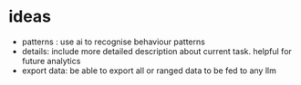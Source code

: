 


# ideas 

- patterns : use ai to recognise behaviour patterns 
- details: include more detailed description about current task. helpful for future analytics 
- export data: be able  to export all or ranged data to be fed to any llm 

